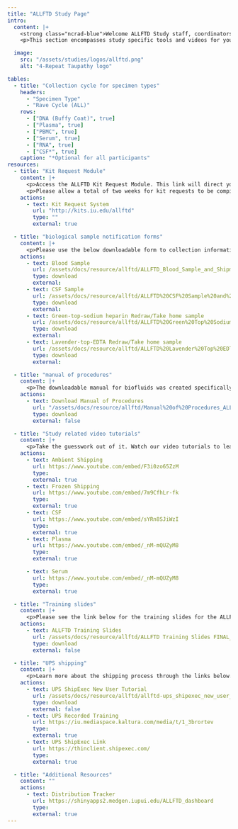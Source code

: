 ```yaml
---
title: "ALLFTD Study Page"
intro:
  content: |+
    <strong class="ncrad-blue">Welcome ALLFTD Study staff, coordinators, and PI’s.</strong>
    <p>This section encompasses study specific tools and videos for your reference. If you have any questions, comments, or new ideas please contact NCRAD by email <a href="mailto:alzstudy@iu.edu" class="link">email</a> or <a href="tel:800-526-2839" class="link">phone</a> or directly at <a href="tel:317-278-1170" class="link">317-278-1170</a>.</p>

  image:
    src: "/assets/studies/logos/allftd.png"
    alt: "4-Repeat Taupathy logo"

tables:
  - title: "Collection cycle for specimen types"
    headers:
      - "Specimen Type"
      - "Rave Cycle (ALL)"
    rows:
      - ["DNA (Buffy Coat)", true]
      - ["Plasma", true]
      - ["PBMC", true]
      - ["Serum", true]
      - ["RNA", true]
      - ["CSF*", true]
    caption: "*Optional for all participants"
resources:
  - title: "Kit Request Module"
    content: |+
      <p>Access the ALLFTD Kit Request Module. This link will direct you to a REDCap database where study coordinators and staff may request kits, individual supplies, and/or labels.</p>
      <p>Please allow a total of two weeks for kit requests to be compiled and delivered to your site.</p>
    actions:
      - text: Kit Request System
        url: "http://kits.iu.edu/allftd"
        type: ""
        external: true

  - title: "biological sample notification forms"
    content: |+
      <p>Please use the below downloadable form to collection information on specimen patient demographics, collection, and processing. We respectfully ask that all completed forms be <a href="mailto:alzstudy@iu.edu" class="link">emailed</a> or faxed 317-321-2003 prior to shipment. We also ask that all shipments include a hard copy of each sample form.</p>
    actions:
      - text: Blood Sample
        url: /assets/docs/resource/allftd/ALLFTD_Blood_Sample_and_Shipment_Notification_Form_11.16.2021.pdf
        type: download
        external:
      - text: CSF Sample
        url: /assets/docs/resource/allftd/ALLFTD%20CSF%20Sample%20and%20Shipment%20Notification%20Form_20210316141550_536261.pdf
        type: download
        external:
      - text: Green-top-sodium heparin Redraw/Take home sample
        url: /assets/docs/resource/allftd/ALLFTD%20Green%20Top%20Sodium%20Heparin%20Redraw_Take%20Home%20Sample%20Form_20210316141550_536505.pdf
        type: download
        external:
      - text: Lavender-top-EDTA Redraw/Take home sample
        url: /assets/docs/resource/allftd/ALLFTD%20Lavender%20Top%20EDTA%20Redraw_Take%20Home%20Sample%20Form.docx_20210316141550_534419.pdf
        type: download
        external:

  - title: "manual of procedures"
    content: |+
      <p>The downloadable manual for biofluids was created specifically for the ALLFTD Study. Please feel free to explore the manual through the linked ‘Table of Contents’. Questions concerning any part of the manual may be directed at NCRAD <a href="mailto:alzstudy@iu.edu" class="link">alzstudy@iu.edu</a>, 800-526-2839 or 317-278-1170 for further clarification.</p>
    actions:
      - text: Download Manual of Procedures
        url: "/assets/docs/resource/allftd/Manual%20of%20Procedures_ALLFTD_NCRAD_07.2021_20210721131554_574680.pdf"
        type: download
        external: false

  - title: "Study related video tutorials"
    content: |+
      <p>Take the guesswork out of it. Watch our video tutorials to learn all of the ins and outs of the process.</p>
    actions:
      - text: Ambient Shipping
        url: https://www.youtube.com/embed/F3i0zo65ZzM
        type:
        external: true
      - text: Frozen Shipping
        url: https://www.youtube.com/embed/7m9CfhLr-fk
        type:
        external: true
      - text: CSF
        url: https://www.youtube.com/embed/sYRn8SJiWzI
        type:
        external: true
      - text: Plasma
        url: https://www.youtube.com/embed/_nM-mQUZyM8
        type:
        external: true

      - text: Serum
        url: https://www.youtube.com/embed/_nM-mQUZyM8
        type:
        external: true

  - title: "Training slides"
    content: |+
      <p>Please see the link below for the training slides for the ALLFTD study.</p>
    actions:
      - text: ALLFTD Training Slides
        url: /assets/docs/resource/allftd/ALLFTD Training Slides FINAL_7.15.21_20210715131454_28693.pptx
        type: download
        external: false

  - title: "UPS shipping"
    content: |+
      <p>Learn more about the shipping process through the links below.</p>
    actions:
      - text: UPS ShipExec New User Tutorial
        url: /assets/docs/resource/allftd/allftd-ups_shipexec_new_user_tutorial-02-2021.pptx
        type: download
        external: false
      - text: UPS Recorded Training
        url: https://iu.mediaspace.kaltura.com/media/t/1_3brortev
        type:
        external: true
      - text: UPS ShipExec Link
        url: https://thinclient.shipexec.com/
        type:
        external: true

  - title: "Additional Resources"
    content: ""
    actions:
      - text: Distribution Tracker
        url: https://shinyapps2.medgen.iupui.edu/ALLFTD_dashboard
        type:
        external: true
---
```

